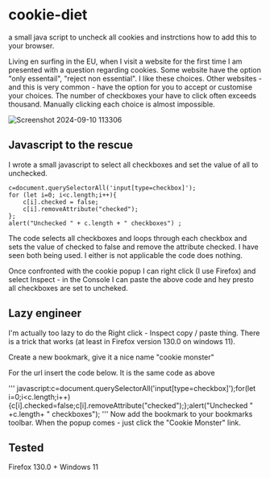 # cookie-diet
a small java script to uncheck all cookies and instrctions how to add this to your browser.

Living en surfing in the EU, when I visit a website for the first time I am presented with a question regarding cookies. Some website have the option "only essentail", "reject non essential". I like these choices.
Other websites - and this is very common - have the option for you to accept or customise your choices. The number of checkboxes your have to click often exceeds thousand. Manually clicking each choice is almost impossible.

![Screenshot 2024-09-10 113306](https://github.com/user-attachments/assets/77952cfc-6f22-4235-85c3-9ba5e5de386a)


## Javascript to the rescue
I wrote a small javascript to select all checkboxes and set the value of all to unchecked.

```
c=document.querySelectorAll('input[type=checkbox]');
for (let i=0; i<c.length;i++){ 
    c[i].checked = false; 
    c[i].removeAttribute("checked");
};
alert("Unchecked " + c.length + " checkboxes") ;
```
The code selects all checkboxes and loops through each checkbox and sets the value of checked to false and remove the attribute checked. I have seen both being used. I either is not applicable the code does nothing. 


Once confronted with the cookie popup I can right click (I use Firefox) and select Inspect - in the Console I can paste the above code and hey presto all checkboxes are set to uncheked.

## Lazy engineer
I'm actually too lazy to do the Right click - Inspect copy / paste thing. There is a trick that works (at least in Firefox version 130.0 on windows 11).

Create a new bookmark, give it a nice name "cookie monster"

For the url insert the code below. It is the same code as above 

'''
javascript:c=document.querySelectorAll('input[type=checkbox]');for(let i=0;i<c.length;i++){c[i].checked=false;c[i].removeAttribute("checked");};alert("Unchecked " +c.length+ " checkboxes");
'''
Now add the bookmark to your bookmarks toolbar. When the popup comes - just click the "Cookie Monster" link.



## Tested
Firefox 130.0 + Windows 11







